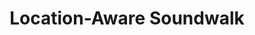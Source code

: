 ---
title: Location-Aware Soundwalk
section: editor
img:
    src: /img/murray-laptop1.webp
    alt: Location-Aware Soundwalk
---